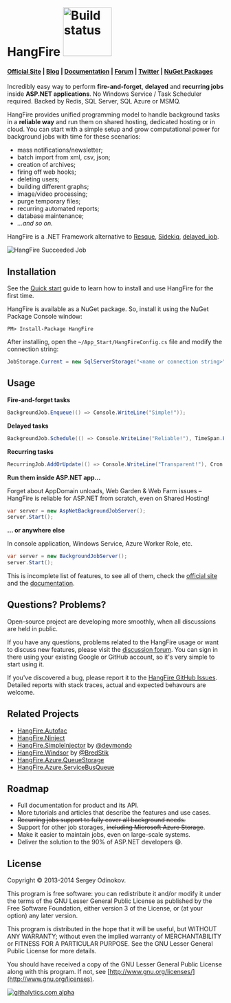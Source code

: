 HangFire <a href="https://ci.appveyor.com/project/odinserj/hangfire"><img title="Build status" width="113" src="https://ci.appveyor.com/api/projects/status/qejwc7kshs1q75m4/branch/master?retina=true" /></a>
=========

#### [Official Site](http://hangfire.io) | [Blog](http://odinserj.net) | [Documentation](http://docs.hangfire.io) | [Forum](http://discuss.hangfire.io) | [Twitter](https://twitter.com/hangfire_net) | [NuGet Packages](https://www.nuget.org/packages?q=hangfire)

Incredibly easy way to perform **fire-and-forget**, **delayed** and **recurring jobs** inside **ASP.NET applications**. No Windows Service / Task Scheduler required. Backed by Redis, SQL Server, SQL Azure or MSMQ.

HangFire provides unified programming model to handle background tasks in a **reliable way** and run them on shared hosting, dedicated hosting or in cloud. You can start with a simple setup and grow computational power for background jobs with time for these scenarios:

- mass notifications/newsletter;
- batch import from xml, csv, json;
- creation of archives;
- firing off web hooks;
- deleting users;
- building different graphs;
- image/video processing;
- purge temporary files;
- recurring automated reports;
- database maintenance;
- *…and so on.*

HangFire is a .NET Framework alternative to [Resque](https://github.com/resque/resque), [Sidekiq](http://sidekiq.org), [delayed_job](https://github.com/collectiveidea/delayed_job).

![HangFire Succeeded Job](http://hangfire.io/img/succeeded-job-sm.png)

Installation
-------------

See the [Quick start](http://docs.hangfire.io/en/latest/quickstart.html) guide to learn how to install and use HangFire for the first time.

HangFire is available as a NuGet package. So, install it using the NuGet Package Console window:

```
PM> Install-Package HangFire
```

After installing, open the `~/App_Start/HangFireConfig.cs` file and modify the connection string:

```csharp
JobStorage.Current = new SqlServerStorage("<name or connection string>");
```

Usage
------

**Fire-and-forget tasks**

```csharp
BackgroundJob.Enqueue(() => Console.WriteLine("Simple!"));
```

**Delayed tasks**

```csharp
BackgroundJob.Schedule(() => Console.WriteLine("Reliable!"), TimeSpan.FromDays(7));
```

**Recurring tasks**

```csharp
RecurringJob.AddOrUpdate(() => Console.WriteLine("Transparent!"), Cron.Daily);
```

**Run them inside ASP.NET app…**

Forget about AppDomain unloads, Web Garden & Web Farm issues – HangFire is reliable for ASP.NET from scratch, even on Shared Hosting!

```csharp
var server = new AspNetBackgroundJobServer();
server.Start();
```

**… or anywhere else**

In console application, Windows Service, Azure Worker Role, etc.

```csharp
var server = new BackgroundJobServer();
server.Start();
```

This is incomplete list of features, to see all of them, check the [official site](http://hangfire.io) and the [documentation](http://docs.hangfire.io).

Questions? Problems?
---------------------

Open-source project are developing more smoothly, when all discussions are held in public.

If you have any questions, problems related to the HangFire usage or want to discuss new features, please visit the [discussion forum](http://discuss.hangfire.io). You can sign in there using your existing Google or GitHub account, so it's very simple to start using it.

If you've discovered a bug, please report it to the [HangFire GitHub Issues](https://github.com/odinserj/HangFire/issues?state=open). Detailed reports with stack traces, actual and expected behavours are welcome. 

Related Projects
-----------------

* [HangFire.Autofac](https://github.com/odinserj/HangFire.Autofac)
* [HangFire.Ninject](https://github.com/odinserj/HangFire.Ninject)
* [HangFire.SimpleInjector](https://github.com/devmondo/HangFire.SimpleInjector) by [@devmondo](https://github.com/devmondo)
* [HangFire.Windsor](https://github.com/BredStik/HangFire.Windsor) by [@BredStik](https://github.com/BredStik)
* [HangFire.Azure.QueueStorage](https://github.com/odinserj/HangFire.Azure.QueueStorage)
* [HangFire.Azure.ServiceBusQueue](https://github.com/odinserj/HangFire.Azure.ServiceBusQueue)

Roadmap
--------

* Full documentation for product and its API.
* More tutorials and articles that describe the features and use cases.
* ~~Recurring jobs support to fully cover all background needs.~~
* Support for other job storages, ~~including Microsoft Azure Storage~~.
* Make it easier to maintain jobs, even on large-scale systems.
* Deliver the solution to the 90% of ASP.NET developers :smile:.

License
--------

Copyright © 2013-2014 Sergey Odinokov.

This program is free software: you can redistribute it and/or modify
it under the terms of the GNU Lesser General Public License as published by
the Free Software Foundation, either version 3 of the License, or
(at your option) any later version.

This program is distributed in the hope that it will be useful,
but WITHOUT ANY WARRANTY; without even the implied warranty of
MERCHANTABILITY or FITNESS FOR A PARTICULAR PURPOSE.  See the
GNU Lesser General Public License for more details.

You should have received a copy of the GNU Lesser General Public License
along with this program.  If not, see [http://www.gnu.org/licenses/](http://www.gnu.org/licenses).

[![githalytics.com alpha](https://cruel-carlota.pagodabox.com/dd58c8cf730a3ed3675202135bb06025 "githalytics.com")](http://githalytics.com/odinserj/HangFire)

